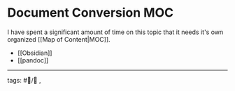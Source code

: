 # Document Conversion MOC

I have spent a significant amount of time on this topic that it needs it's own organized [[Map of Content|MOC]].

- [[Obsidian]]
- [[pandoc]]

---

tags: #📝/🌱 ,
